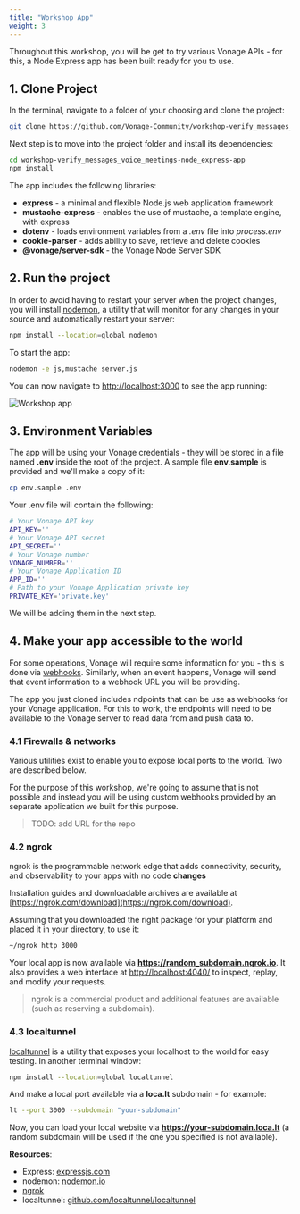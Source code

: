 ```yaml
---
title: "Workshop App"
weight: 3
---
```


Throughout this workshop, you will be get to try various Vonage APIs - for this, a Node Express app has been built ready for you to use.

## 1. Clone Project

In the terminal, navigate to a folder of your choosing and clone the project:

```sh
git clone https://github.com/Vonage-Community/workshop-verify_messages_voice_meetings-node_express-app.git
```

Next step is to move into the project folder and install its dependencies:

```sh
cd workshop-verify_messages_voice_meetings-node_express-app
npm install
```

The app includes the following libraries:

- **express** - a minimal and flexible Node.js web application framework
- **mustache-express** - enables the use of mustache, a template engine, with express
- **dotenv** - loads environment variables from a *.env* file into *process.env*
- **cookie-parser** - adds ability to save, retrieve and delete cookies
- **@vonage/server-sdk** - the Vonage Node Server SDK

## 2. Run the project

In order to avoid having to restart your server when the project changes, you will install [nodemon](https://nodemon.io/), a utility that will monitor for any changes in your source and automatically restart your server:

```sh
npm install --location=global nodemon
```

To start the app:

```sh
nodemon -e js,mustache server.js
```

You can now navigate to [http://localhost:3000](http://localhost:3000) to see the app running:

![Workshop app](/intro/app.png)

## 3. Environment Variables

The app will be using your Vonage credentials - they will be stored in a file named **.env** inside the root of the project. A sample file **env.sample** is provided and we'll make a copy of it:

```sh
cp env.sample .env
```

Your .env file will contain the following:

```sh
# Your Vonage API key
API_KEY=''
# Your Vonage API secret
API_SECRET=''
# Your Vonage number
VONAGE_NUMBER=''
# Your Vonage Application ID
APP_ID=''
# Path to your Vonage Application private key
PRIVATE_KEY='private.key'
```

We will be adding them in the next step.

## 4. Make your app accessible to the world

For some operations, Vonage will require some information for you - this is done via [webhooks](https://en.wikipedia.org/wiki/Webhook). Similarly, when an event happens, Vonage will send that event information to a webhook URL you will be providing.

The app you just cloned includes ndpoints that can be use as webhooks for your Vonage application. For this to work, the endpoints will need to be available to the Vonage server to read data from and push data to.

### 4.1 Firewalls & networks

Various utilities exist to enable you to expose local ports to the world. Two are described below.

For the purpose of this workshop, we're going to assume that is not possible and instead you will be using custom webhooks provided by an separate application we built for this purpose.

> TODO: add URL for the repo

### 4.2 ngrok

ngrok is the programmable network edge that adds connectivity, security, and observability to your apps with no code **changes**

Installation guides and downloadable archives are available at [https://ngrok.com/download](https://ngrok.com/download).

Assuming that you downloaded the right package for your platform and placed it in your directory, to use it:

```sh
~/ngrok http 3000
```

Your local app is now available via **https://random_subdomain.ngrok.io**. It also provides a web interface at [http://localhost:4040/](http://localhost:4040/) to inspect, replay, and modify your requests.

> ngrok is a commercial product and additional features are available (such as reserving a subdomain).

### 4.3 localtunnel

[localtunnel](https://github.com/localtunnel/localtunnel) is a utility that exposes your localhost to the world for easy testing. In another terminal window:

```sh
npm install --location=global localtunnel
```

And make a local port available via a **loca.lt** subdomain - for example:

```sh
lt --port 3000 --subdomain "your-subdomain"
```

Now, you can load your local website via **https://your-subdomain.loca.lt** (a random subdomain will be used if the one you specified is not available).

**Resources**:

- Express: [expressjs.com](https://expressjs.com/)
- nodemon: [nodemon.io](https://nodemon.io/)
- [ngrok](https://ngrok.com/)
- localtunnel: [github.com/localtunnel/localtunnel](https://github.com/localtunnel/localtunnel)
